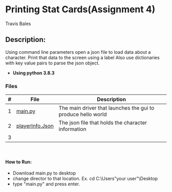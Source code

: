 # Printing Stat Cards(Assignment 4)
Travis Bales

## Description:
Using command line parameters open a json file to load data about a character. Print that data to the screen using a label
Also use dictionaries with key value pairs to parse the json object.
<br>
- **Using python 3.8.3**

### Files

|   #   | File            | Description                                        |
| :---: | --------------- | -------------------------------------------------- |
|1| [main.py](https://github.com/travisbales2304/4443-2D-PyGame-Bales/blob/master/Assignments/A04/Main.py) |The main driver that launches the gui to produce hello world|
|2|[playerInfo.Json](https://github.com/travisbales2304/4443-2D-PyGame-Bales/blob/master/Assignments/A04/playerInfo.json)| The json file that holds the character information|
|3|||

<br>

#### How to Run:
  - Download main.py to desktop
  - change director to that location. Ex. cd C:\Users\"your user"\Desktop
  - type "main.py" and press enter.

